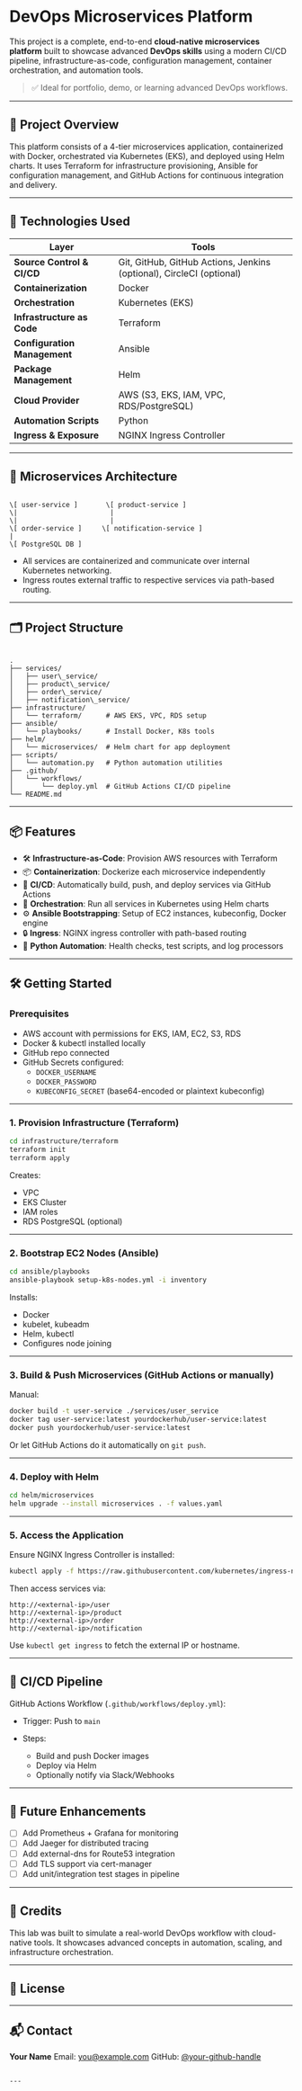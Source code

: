 # DevOps Microservices Platform

This project is a complete, end-to-end **cloud-native microservices platform** built to showcase advanced **DevOps skills** using a modern CI/CD pipeline, infrastructure-as-code, configuration management, container orchestration, and automation tools.

> ✅ Ideal for portfolio, demo, or learning advanced DevOps workflows.

---

## 🚀 Project Overview

This platform consists of a 4-tier microservices application, containerized with Docker, orchestrated via Kubernetes (EKS), and deployed using Helm charts. It uses Terraform for infrastructure provisioning, Ansible for configuration management, and GitHub Actions for continuous integration and delivery.

---

## 🔧 Technologies Used

| Layer | Tools |
|------|-------|
| **Source Control & CI/CD** | Git, GitHub, GitHub Actions, Jenkins (optional), CircleCI (optional) |
| **Containerization** | Docker |
| **Orchestration** | Kubernetes (EKS) |
| **Infrastructure as Code** | Terraform |
| **Configuration Management** | Ansible |
| **Package Management** | Helm |
| **Cloud Provider** | AWS (S3, EKS, IAM, VPC, RDS/PostgreSQL) |
| **Automation Scripts** | Python |
| **Ingress & Exposure** | NGINX Ingress Controller |

---

## 🧱 Microservices Architecture

```

\[ user-service ]       \[ product-service ]
\|                       |
\|                       |
\[ order-service ]     \[ notification-service ]
|
\[ PostgreSQL DB ]

```

- All services are containerized and communicate over internal Kubernetes networking.
- Ingress routes external traffic to respective services via path-based routing.

---

## 🗂️ Project Structure

```

.
├── services/
│   ├── user\_service/
│   ├── product\_service/
│   ├── order\_service/
│   ├── notification\_service/
├── infrastructure/
│   └── terraform/      # AWS EKS, VPC, RDS setup
├── ansible/
│   └── playbooks/      # Install Docker, K8s tools
├── helm/
│   └── microservices/  # Helm chart for app deployment
├── scripts/
│   └── automation.py   # Python automation utilities
├── .github/
│   └── workflows/
│       └── deploy.yml  # GitHub Actions CI/CD pipeline
└── README.md

````

---

## 📦 Features

- 🛠️ **Infrastructure-as-Code**: Provision AWS resources with Terraform
- 📦 **Containerization**: Dockerize each microservice independently
- 🚀 **CI/CD**: Automatically build, push, and deploy services via GitHub Actions
- 🐳 **Orchestration**: Run all services in Kubernetes using Helm charts
- ⚙️ **Ansible Bootstrapping**: Setup of EC2 instances, kubeconfig, Docker engine
- 🔒 **Ingress**: NGINX ingress controller with path-based routing
- 🐍 **Python Automation**: Health checks, test scripts, and log processors

---

## 🛠️ Getting Started

### Prerequisites

- AWS account with permissions for EKS, IAM, EC2, S3, RDS
- Docker & kubectl installed locally
- GitHub repo connected
- GitHub Secrets configured:
  - `DOCKER_USERNAME`
  - `DOCKER_PASSWORD`
  - `KUBECONFIG_SECRET` (base64-encoded or plaintext kubeconfig)

---

### 1. Provision Infrastructure (Terraform)

```bash
cd infrastructure/terraform
terraform init
terraform apply
````

Creates:

* VPC
* EKS Cluster
* IAM roles
* RDS PostgreSQL (optional)

---

### 2. Bootstrap EC2 Nodes (Ansible)

```bash
cd ansible/playbooks
ansible-playbook setup-k8s-nodes.yml -i inventory
```

Installs:

* Docker
* kubelet, kubeadm
* Helm, kubectl
* Configures node joining

---

### 3. Build & Push Microservices (GitHub Actions or manually)

Manual:

```bash
docker build -t user-service ./services/user_service
docker tag user-service:latest yourdockerhub/user-service:latest
docker push yourdockerhub/user-service:latest
```

Or let GitHub Actions do it automatically on `git push`.

---

### 4. Deploy with Helm

```bash
cd helm/microservices
helm upgrade --install microservices . -f values.yaml
```

---

### 5. Access the Application

Ensure NGINX Ingress Controller is installed:

```bash
kubectl apply -f https://raw.githubusercontent.com/kubernetes/ingress-nginx/controller-v1.10.1/deploy/static/provider/aws/deploy.yaml
```

Then access services via:

```
http://<external-ip>/user
http://<external-ip>/product
http://<external-ip>/order
http://<external-ip>/notification
```

Use `kubectl get ingress` to fetch the external IP or hostname.

---

## 🔁 CI/CD Pipeline

GitHub Actions Workflow (`.github/workflows/deploy.yml`):

* Trigger: Push to `main`
* Steps:

  * Build and push Docker images
  * Deploy via Helm
  * Optionally notify via Slack/Webhooks

---

## 📌 Future Enhancements

* [ ] Add Prometheus + Grafana for monitoring
* [ ] Add Jaeger for distributed tracing
* [ ] Add external-dns for Route53 integration
* [ ] Add TLS support via cert-manager
* [ ] Add unit/integration test stages in pipeline

---

## 🙌 Credits

This lab was built to simulate a real-world DevOps workflow with cloud-native tools. It showcases advanced concepts in automation, scaling, and infrastructure orchestration.

---

## 📄 License



---

## 📬 Contact

**Your Name**
Email: [you@example.com](mailto:adexxy@live.com)
GitHub: [@your-github-handle](https://github.com/your-github-handle)

```

---


